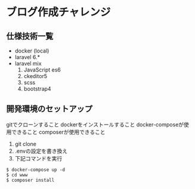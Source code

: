 # ブログ作成チャレンジ

## 仕様技術一覧

- docker (local)
- laravel 6.*
- laravel mix
  1. JavaScript es6
    1. ckeditor5
  2. scss
    1. bootstrap4


## 開発環境のセットアップ

gitでクローンすること
dockerをインストールすること
docker-composeが使用できること
composerが使用できること

1. git clone
2. .envの設定を書き換え
3. 下記コマンドを実行

```
$ docker-compose up -d
$ cd www
$ composer install
```

